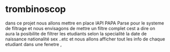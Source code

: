 # trombinoscop
 dans ce projet nous allons mettre en place lAPI  PAPA Parse  pour le systeme de filtrage 
 et nous envisagons  de mettre un filtre complet cest a dire on aura la posibilite  de filtrer les etudiants selon la specialité la date de naissance  nationalité sex ..etc
 et nous allons afficher  tout les info de chaque etudiant dans  une fenetre ,
 
